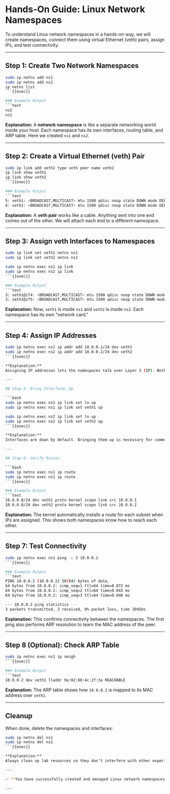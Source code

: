 # Hands-On Guide: Linux Network Namespaces

To understand Linux network namespaces in a hands-on way, we will create namespaces, connect them using virtual Ethernet (veth) pairs, assign IPs, and test connectivity.

---

## Step 1: Create Two Network Namespaces

````bash
sudo ip netns add ns1
sudo ip netns add ns2
ip netns list
```{{exec}}

### Example Output
```text
ns2
ns1
````

**Explanation:**
A **network namespace** is like a separate networking world inside your host. Each namespace has its own interfaces, routing table, and ARP table. Here we created `ns1` and `ns2`.

---

## Step 2: Create a Virtual Ethernet (veth) Pair

````bash
sudo ip link add veth1 type veth peer name veth2
ip link show veth1
ip link show veth2
```{{exec}}

### Example Output
```text
5: veth1: <BROADCAST,MULTICAST> mtu 1500 qdisc noop state DOWN mode DEFAULT group default
6: veth2: <BROADCAST,MULTICAST> mtu 1500 qdisc noop state DOWN mode DEFAULT group default
````

**Explanation:**
A **veth pair** works like a cable. Anything sent into one end comes out of the other. We will attach each end to a different namespace.

---

## Step 3: Assign veth Interfaces to Namespaces

````bash
sudo ip link set veth1 netns ns1
sudo ip link set veth2 netns ns2

sudo ip netns exec ns1 ip link
sudo ip netns exec ns2 ip link
```{{exec}}

### Example Output
```text
3: veth1@if4: <BROADCAST,MULTICAST> mtu 1500 qdisc noop state DOWN mode DEFAULT group default
3: veth2@if5: <BROADCAST,MULTICAST> mtu 1500 qdisc noop state DOWN mode DEFAULT group default
````

**Explanation:**
Now, `veth1` is inside `ns1` and `veth2` is inside `ns2`. Each namespace has its own "network card."

---

## Step 4: Assign IP Addresses

````bash
sudo ip netns exec ns1 ip addr add 10.0.0.1/24 dev veth1
sudo ip netns exec ns2 ip addr add 10.0.0.2/24 dev veth2
```{{exec}}

**Explanation:**  
Assigning IP addresses lets the namespaces talk over Layer 3 (IP). Both are placed in the same subnet `10.0.0.0/24`.

---

## Step 5: Bring Interfaces Up

```bash
sudo ip netns exec ns1 ip link set lo up
sudo ip netns exec ns1 ip link set veth1 up

sudo ip netns exec ns2 ip link set lo up
sudo ip netns exec ns2 ip link set veth2 up
```{{exec}}

**Explanation:**  
Interfaces are down by default. Bringing them up is necessary for communication. Loopback (`lo`) is also enabled because many tools expect it.

---

## Step 6: Verify Routes

```bash
sudo ip netns exec ns1 ip route
sudo ip netns exec ns2 ip route
```{{exec}}

### Example Output
```text
10.0.0.0/24 dev veth1 proto kernel scope link src 10.0.0.1
10.0.0.0/24 dev veth2 proto kernel scope link src 10.0.0.2
````

**Explanation:**
The kernel automatically installs a route for each subnet when IPs are assigned. This shows both namespaces know how to reach each other.

---

## Step 7: Test Connectivity

````bash
sudo ip netns exec ns1 ping -c 3 10.0.0.2
```{{exec}}

### Example Output
```text
PING 10.0.0.2 (10.0.0.2) 56(84) bytes of data.
64 bytes from 10.0.0.2: icmp_seq=1 ttl=64 time=0.072 ms
64 bytes from 10.0.0.2: icmp_seq=2 ttl=64 time=0.043 ms
64 bytes from 10.0.0.2: icmp_seq=3 ttl=64 time=0.046 ms

--- 10.0.0.2 ping statistics ---
3 packets transmitted, 3 received, 0% packet loss, time 2045ms
````

**Explanation:**
This confirms connectivity between the namespaces. The first ping also performs ARP resolution to learn the MAC address of the peer.

---

## Step 8 (Optional): Check ARP Table

````bash
sudo ip netns exec ns1 ip neigh
```{{exec}}

### Example Output
```text
10.0.0.2 dev veth1 lladdr 9a:02:88:4c:2f:3a REACHABLE
````

**Explanation:**
The ARP table shows how `10.0.0.2` is mapped to its MAC address over `veth1`.

---

## Cleanup

When done, delete the namespaces and interfaces:

````bash
sudo ip netns del ns1
sudo ip netns del ns2
```{{exec}}

**Explanation:**  
Always clean up lab resources so they don’t interfere with other experiments.

---

✅ **You have successfully created and managed Linux network namespaces, connected them with veth pairs, assigned IPs, and tested connectivity!**

---
